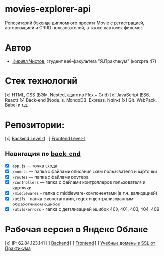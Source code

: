 # movies-explorer-api
Репозиторий бэкенда дипломного проекта Movie с регистрацией, авторизацией и CRUD пользователей, а также карточек фильмов

# Автор
* [Кирилл Чистов](https://github.com/kirillchistov), студент веб-факультета "Я.Практикум" (когорта 47)

# Стек технологий
[x] HTML, CSS (БЭМ, Nested, адаптив Flex + Grid)
[x] JavaScript (ES6, React)
[x] Back-end (Node.js, MongoDB, Express, Nginx)
[x] Git, WebPack, Babel и т.д.

# Репозитории:
[x] [Backend Level-1](https://github.com/kirillchistov/movies-explorer-api/tree/level-1)
[ ] [Frontend Level-1](https://github.com/kirillchistov/movies-explorer-frontend/tree/level-1)

## Навигация по [back-end](https://github.com/kirillchistov/movies-explorer-api/tree/level-1)
* [x] `app.js` — точка входа 
* [x] `/models` — папка с файлами описания схем пользователя и карточки
* [x] `/routes` — папка с файлами роутера 
* [x] `/controllers` — папка с файлами контроллеров пользователя и карточки   
* [x] `/middlewares` - папка с middleware-компонентами (в т.ч. валидацией)
* [x] `/utils` - папка с константами, regex и централизованным обработчиком ошибок
* [x] `/utils/errors` - папка с детализацией ошибок 400, 401, 403, 404, 409

# Рабочая версия в Яндекс Облаке
[x] IP: 62.84.123.141
[ ] [Backend](https://api.christoff.nomoredomains.club)
[ ] [Frontend](https://christoff.nomoredomains.icu)
[ ] [Учебные домены и SSL от Практикума](https://domain.nomoreparties.site/)


